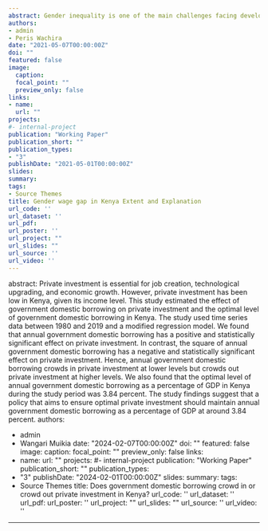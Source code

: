 ```yaml
---
abstract: Gender inequality is one of the main challenges facing developing and developed countries, Kenya included. This is acknowledged by the development community, and it is anchored in goal five of Sustainable Development Goals (SDGs), which aims at reducing poverty by promoting gender equality and empowering women. In Kenya, it has been acknowledged by the development of  guidelines on how to address gender inequality in Kenya’s Constitution, amendment of the two third gender rule bill of 2018 and establishment of semi-autonomous government agencies like Women Enterprise Fund (WEF). However, despite massive progress in education and economic policy, women tend to earn less compared to men for equal work. In Kenya, women earn less than their men counterparts with as much as 35 percent. Despite several studies, the extent and driver of the gender wage gap remains a contentious issue. The question being; whether the gender wage gap emanates from human capital and other factors being unequally distributed, or it is due to discrimination. The current study uses household survey data in 2005 and 2015 to investigate the extent and drivers of the gender wage gap in Kenya. The study utilized the recentered Influence Function (RIF) regression and an extension of the Oaxaca-Blinder decomposition method to estimate how changes in the distribution of human capital and institutional factors affect the gender wage gap. The study found that, between 2005 and 2015, the gender wage gap increased in Kenya. Moreover, discrimination seems to be the key driver of the gender wage gap at lower quantiles. In comparison, differences in employees’ characteristics are significant drivers of the gender wage gap in the upper(higher) quantiles. The study recommends a policies that increases human capital investment by women and wage transparency in Kenya.
authors:
- admin
- Peris Wachira
date: "2021-05-07T00:00:00Z"
doi: ""
featured: false
image:
  caption: 
  focal_point: ""
  preview_only: false
links:
- name: 
  url: ""
projects:
#- internal-project
publication: "Working Paper"
publication_short: ""
publication_types: 
- "3"
publishDate: "2021-05-01T00:00:00Z"
slides: 
summary: 
tags: 
- Source Themes
title: Gender wage gap in Kenya Extent and Explanation
url_code: ''
url_dataset: ''
url_pdf: 
url_poster: ''
url_project: ""
url_slides: ""
url_source: ''
url_video: ''
---
```

abstract: Private investment is essential for job creation, technological upgrading, and economic growth. However, private investment has been low in Kenya, given its income level. This study estimated the effect of government domestic borrowing on private investment and the optimal level of government domestic borrowing in Kenya. The study used time series data between 1980 and 2019 and a modified regression model. We found that annual government domestic borrowing has a positive and statistically significant effect on private investment. In contrast, the square of annual government domestic borrowing has a negative and statistically significant effect on private investment. Hence, annual government domestic borrowing crowds in private investment at lower levels but crowds out private investment at higher levels. We also found that the optimal level of annual government domestic borrowing as a percentage of GDP in Kenya during the study period was 3.84 percent. The study findings suggest that a policy that aims to ensure optimal private investment should maintain annual government domestic borrowing as a percentage of GDP at around 3.84 percent.
authors:
- admin
- Wangari Muikia
date: "2024-02-07T00:00:00Z"
doi: ""
featured: false
image:
  caption: 
  focal_point: ""
  preview_only: false
links:
- name: 
  url: ""
projects:
#- internal-project
publication: "Working Paper"
publication_short: ""
publication_types: 
- "3"
publishDate: "2024-02-01T00:00:00Z"
slides: 
summary: 
tags: 
- Source Themes
title: Does government domestic borrowing crowd in or crowd out private investment in Kenya?
url_code: ''
url_dataset: ''
url_pdf: 
url_poster: ''
url_project: ""
url_slides: ""
url_source: ''
url_video: ''

---
